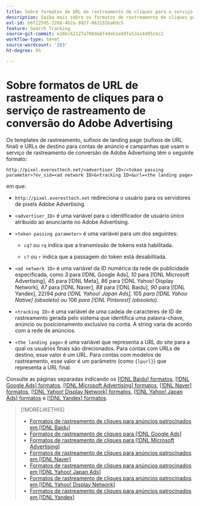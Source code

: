 ```yaml
---
title: Sobre formatos de URL de rastreamento de cliques para o serviço de rastreamento de conversão do Adobe Advertising
description: Saiba mais sobre os formatos de rastreamento de cliques para redes de anúncios compatíveis.
exl-id: b6f225d5-2268-4b2a-9927-063155ba0dc5
feature: Search Tracking
source-git-commit: e16bc62127a708de8f4deb1eddfa53a14405cbc2
workflow-type: tm+mt
source-wordcount: '263'
ht-degree: 0%

---
```


# Sobre formatos de URL de rastreamento de cliques para o serviço de rastreamento de conversão do Adobe Advertising

Os templates de rastreamento, sufixos de landing page (sufixos de URL final) e URLs de destino para contas de anúncio e campanhas que usam o serviço de rastreamento de conversão de Adobe Advertising têm o seguinte formato:

`http://pixel.everesttech.net/<advertiser_ID>/<token passing parameter>?ev_sid=<ad network ID>&<tracking ID>&url=<the landing page>`

em que:

* `http://pixel.everesttech.net` redireciona o usuário para os servidores de pixels Adobe Advertising.

* `<advertiser_ID>` é uma variável para o identificador de usuário único atribuído ao anunciante no Adobe Advertising.

* `<token passing parameter>` é uma variável para um dos seguintes:

   * `cq?` ou `rq` indica que a transmissão de tokens está habilitada.

   * `c?` ou `r` indica que a passagem do token está desabilitada.

* `<ad network ID>` é uma variável da ID numérica da rede de publicidade especificada, como *3* para [!DNL Google Ads], *10* para [!DNL Microsoft Advertising], *45* para [!DNL Meta], *86* para [!DNL Yahoo! Display Network], *87* para [!DNL Naver], *88* para [!DNL Baidu], *90* para [!DNL Yandex], 22&rbrace;94 *para [!DNL Yahoo! Japan Ads],* 105 *para [!DNL Yahoo Native] (obsoleto) ou* 106 *para [!DNL Pinterest] (obsoleto).*

* `<tracking ID>` é uma variável de uma cadeia de caracteres de ID de rastreamento gerada pelo sistema que identifica uma palavra-chave, anúncio ou posicionamento exclusivo na conta. A string varia de acordo com a rede de anúncios.

* `<the landing page>` é uma variável que representa a URL do site para a qual os usuários finais são direcionados. Para contas com URLs de destino, esse valor é um URL. Para contas com modelos de rastreamento, esse valor é um parâmetro (como `{lpurl}`) que representa a URL final.

Consulte as páginas separadas indicando os [[!DNL Baidu] formatos](formats-click-tracking-baidu.md), [[!DNL Google Ads] formatos](formats-click-tracking-google.md), [[!DNL Microsoft Advertising] formatos](formats-click-tracking-microsoft.md), [[!DNL Naver] formatos](formats-click-tracking-naver.md), [[!DNL Yahoo! Display Network] formatos](formats-click-tracking-yahoo-display-network.md), [[!DNL Yahoo! Japan Ads] formatos](formats-click-tracking-yahoo-japan.md) e [[!DNL Yandex] formatos](formats-click-tracking-yandex.md).

>[!MORELIKETHIS]
>
>* [Formatos de rastreamento de cliques para anúncios patrocinados em [!DNL Baidu]](formats-click-tracking-baidu.md)
>* [Formatos de rastreamento de cliques para [!DNL Google Ads]](formats-click-tracking-google.md)
>* [Formatos de rastreamento de cliques para [!DNL Microsoft Advertising]](formats-click-tracking-microsoft.md)
>* [Formatos de rastreamento de cliques para anúncios patrocinados em [!DNL Naver]](formats-click-tracking-naver.md)
>* [Formatos de rastreamento de cliques para anúncios patrocinados em [!DNL Yahoo! Japan Ads]](formats-click-tracking-yahoo-japan.md)
>* [Formatos de rastreamento de cliques para anúncios patrocinados em [!DNL Yahoo! Display Network]](formats-click-tracking-yahoo-display-network.md)
>* [Formatos de rastreamento de cliques para anúncios patrocinados em [!DNL Yandex]](formats-click-tracking-yandex.md)
